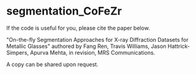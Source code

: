 # segmentation_CoFeZr

If the code is useful for you, please cite the paper below. 

"On-the-fly Segmentation Approaches for X-ray Diffraction Datasets for Metallic Glasses" authored by Fang Ren, Travis Williams, Jason Hattrick-Simpers, Apurva Mehta, in revision, MRS Communications. 

A copy can be shared upon request. 
